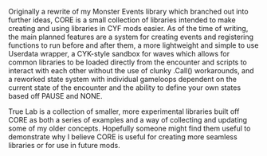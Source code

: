 Originally a rewrite of my Monster Events library which branched out into further ideas, CORE is a small collection of libraries intended to make creating and using libraries in CYF mods easier. As of the time of writing, the main planned features are a system for creating events and registering functions to run before and after them, a more lightweight and simple to use Userdata wrapper, a CYK-style sandbox for waves which allows for common libraries to be loaded directly from the encounter and scripts to interact with each other without the use of clunky .Call() workarounds, and a reworked state system with individual gameloops dependent on the current state of the encounter and the ability to define your own states based off PAUSE and NONE.

True Lab is a collection of smaller, more experimental libraries built off CORE as both a series of examples and a way of collecting and updating some of my older concepts. Hopefully someone might find them useful to demonstrate why I believe CORE is useful for creating more seamless libraries or for use in future mods.

